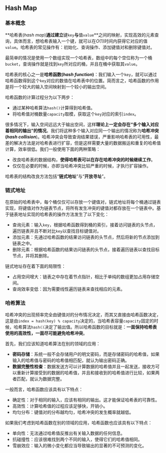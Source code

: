 
## Hash Map

### 基本概念

**哈希表(*hash map*)**通过建立**键`key`**与**值`value`**之间的映射，实现高效的元素查询，具体而言，想哈希表输入一个键，就可以在$O(1)$时间内获得它对应的值`value`。哈希表的常见操作有：初始化、查询操作、添加键值对和删除键值对。

最简单的情况是使用一个数组实现一个哈希表，数组中的每个空位称为一个桶`bucket`，查询操作就是找到`key`所对应的桶，并且在桶中获取其`value`。

哈希表的核心之一是**哈希函数(*hash function*)**：我们输入一个`key`，就可以通过哈希函数得到这个`key`对应的数值在哈希表中的位置。简而言之，哈希函数的作用是将一个较大的输入空间映射到一个较小的输出空间。

哈希函数的计算过程分为以下两步：

- 通过某种哈希算法`hash()`计算得到哈希值。
- 将哈希值对桶数量`capacity`取模，获取这个`key`对应的索引`index`。

很多情况下，输入空间远远大于输出空间，这样**理论上一定会存在“多个输入对应着相同的输出”的情况**。我们将这种多个输入对应同一个输出的情况称为**哈希冲突(*hash collision***)。哈希冲突会导致查询结果错误，严重影响哈希表的可用性，最差的解决方法是对哈希表进行扩容，但是这样需要大量的数据搬运和重复的哈希值计算，效率很低。我们一般使用下面的两种策略：

- 改良哈希表的数据结构，**使得哈希表可以在存在哈希冲突的时候继续工作**。
- 仅仅在必要的时候，亦即当哈希冲突比较严重的时候，才执行扩容操作。

哈希表的结构改良方法包括“**链式地址**”与“**开放寻址**”。

### 链式地址

在原始的哈希表中，每个桶仅仅可以存放一个键值对，链式地址将每个桶通过链表实现，将键值对作为链表节点，将所有发生冲突的键值对都存放在一个链表中。基于链表地址实现的哈希表的操作方法发生了以下变化：

- 查询元素：输入`key`，根据哈希函数得到桶的索引，接着访问链表的头节点，遍历链表并且不断对比`key`以查找目标键值对。
-   添加元素：先通过哈希函数的结果访问链表的头节点，然后将新的节点添加到链表之中。
-   删除元素：根据哈希函数的结果访问链表的头节点，接着遍历链表以查找目标节点，并将其删除。

链式地址存在着下面的局限性：

- 占用空间增大：链表之中存在着节点指针，相比于单纯的数组更加占用存储空间。
- 查询效率变低：因为需要线性遍历链表来查找相应的元素。

### 哈希算法

哈希冲突的出现频率完全由键值对的分布情况决定，而其又直接由哈希函数决定，这是由`index = hash(key) % capacity`决定的，当哈希表容量`capacity`固定的时候，哈希算法`hash()`决定了输出值。所以哈希函数的目标就是：**一面保持哈希表使用的高效性，一面尽可能避免哈希冲突**。

首先，我们应该知道哈希算法在别的领域的应用：

- **密码存储**：系统一般不会存储用户的明文密码，而是存储密码的哈希值，如果输入的哈希值与密码的哈希值相匹配，就认为输出密码正确。
- **数据完整性检查**：数据发送方可以计算数据的哈希值并且一起发送，接收方可以重新计算接受到的数据的哈希值，并且和接收到的哈希值进行比较，如果两者匹配，就认为数据完整。

一般而言，哈希函数应该具有以下特点：

- 确定性：对于相同的输入，应该有相同的输出。这才能保证哈希表的可靠性。
- 高效性：计算哈希值的过程应该足够快，开销小。
- 均匀分布：键值对的分布越均匀，哈希冲突的发生概率就越低。

如果我们考虑到哈希函数在别的领域的应用，哈希函数也应该具有以下特点：

- 单向性：无法通过哈希值反推出有关输入数据的任何信息。
- 抗碰撞性：应该很难找到两个不同的输入，使得它们的哈希值相同。
- 雪崩效应：输入的微小变化都应当导致输出的显著的不可预测的变化。
